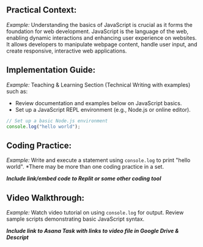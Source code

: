 ## Practical Context: 

_Example:_ Understanding the basics of JavaScript is crucial as it forms the foundation for web development. JavaScript is the language of the web, enabling dynamic interactions and enhancing user experience on websites. It allows developers to manipulate webpage content, handle user input, and create responsive, interactive web applications.

## Implementation Guide:
_Example:_ Teaching & Learning Section (Technical Writing with examples) such as:
* Review documentation and examples below on JavaScript basics.
* Set up a JavaScript REPL environment (e.g., Node.js or online editor).

 ```javascript
 // Set up a basic Node.js environment
 console.log("hello world");
 ```
## Coding Practice:
_Example:_ Write and execute a statement using `console.log` to print "hello world". *There may be more than one coding practice in a set.

**_Include link/embed code to Replit or some other coding tool_**

## Video Walkthrough:
_Example:_ Watch video tutorial on using `console.log` for output.
Review sample scripts demonstrating basic JavaScript syntax.

**_Include link to Asana Task with links to video file in Google Drive & Descript_**
